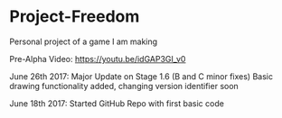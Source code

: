 # Project-Freedom
Personal project of a game I am making

Pre-Alpha Video: https://youtu.be/idGAP3GI_v0

June 26th 2017: Major Update on Stage 1.6 (B and C minor fixes) Basic drawing functionality added, changing version identifier soon

June 18th 2017: Started GitHub Repo with first basic code
